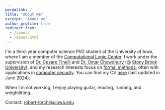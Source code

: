 ```yaml
---
permalink: /
title: "About Me"
excerpt: "About me"
author_profile: true
redirect_from: 
  - /about/
  - /about.html
---
```

I'm a third-year computer science PhD student at the University of Iowa, where I am a member of the [Computational Logic Center](https://clc.cs.uiowa.edu/site/). 
I work under the supervision of [Dr. Cesare Tinelli](https://homepage.cs.uiowa.edu/~tinelli/) and [Dr. Omar Chowdhury](https://www3.cs.stonybrook.edu/~omar/) 
(@ [Stony Brook University](https://www.stonybrook.edu/)), and my research interests focus on [formal methods](https://en.wikipedia.org/wiki/Formal_methods), 
often with applications in [computer security](https://en.wikipedia.org/wiki/Computer_security). 
You can find my CV [here](https://lorchrob.github.io/publications/cv.pdf) (last updated in June 2024).

When I'm not working, I enjoy playing guitar, reading, running, and weightlifting.

Contact: robert-lorch@uiowa.edu